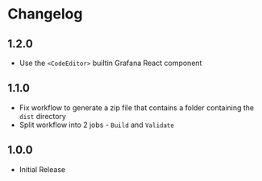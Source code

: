 # Changelog

## 1.2.0

- Use the `<CodeEditor>` builtin Grafana React component

## 1.1.0

- Fix workflow to generate a zip file that contains a folder containing the `dist` directory
- Split workflow into 2 jobs - `Build` and `Validate`

## 1.0.0

- Initial Release